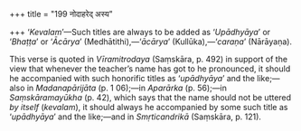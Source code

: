 +++
title = "199 नोदाहरेद् अस्य"

+++
‘*Kevalam*’—Such titles are always to be added as ‘*Upādhyāya*’ or
‘*Bhaṭṭa*’ or ‘*Ācārya*’ (Medhātithi),—‘*ācārya*’ (Kullūka),—‘*caraṇa*’
(Nārāyaṇa).

This verse is quoted in *Vīramitrodaya* (Saṃskāra, p. 492) in support of
the view that whenever the teacher’s name has got to he pronounced, it
should he accompanied with such honorific titles as ‘*upādhyāya*’ and
the like;—also in *Madanapārijāta* (p. 1 06);—in *Aparārka* (p. 56);—in
*Saṃskāramayūkha* (p. 42), which says that the name should not be
uttered *by itself* (*kevalam*), it should always he accompanied by some
such title as ‘*upādhyāya*’ and the like;—and in *Smṛticandrikā*
(Saṃskāra, p. 121).


